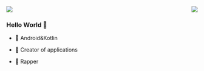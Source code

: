 
<img  src="https://github-readme-stats.vercel.app/api/top-langs/?username=Lazy-Xiao&hide=javascript&layout=compact&hide_border=true&custom_title=语言使用率&card_width=730" />
<img align="right" src="https://github-readme-stats.vercel.app/api?username=Lazy-Xiao&show_icons=true&icon_color=A97BFF&hide_border=true&line_height=22
                        " />



### Hello World 👋



- :orange_book: Android&Kotlin




- :hammer: Creator of applications




- 🎤 Rapper
